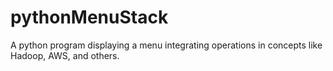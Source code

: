 # pythonMenuStack
A python program displaying a menu integrating operations in concepts like Hadoop, AWS, and others.
